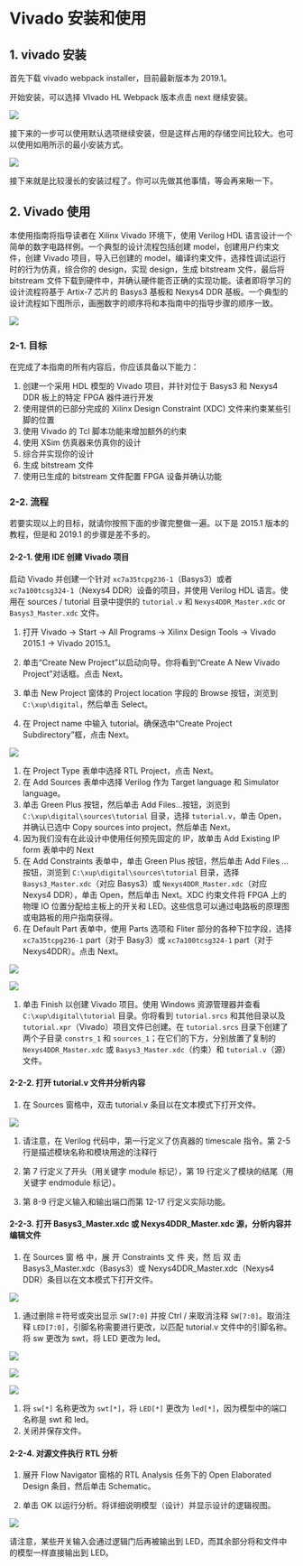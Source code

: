 # Vivado 安装和使用

## 1. vivado 安装

首先下载 vivado webpack installer，目前最新版本为 2019.1。

开始安装，可以选择 VIvado HL Webpack 版本点击 next 继续安装。

![](images/vivado/1563975870237.png)

接下来的一步可以使用默认选项继续安装，但是这样占用的存储空间比较大。也可以使用如用所示的最小安装方式。

![](images/vivado/1563976105757.png)

接下来就是比较漫长的安装过程了。你可以先做其他事情，等会再来瞅一下。

## 2. Vivado 使用

本使用指南将指导读者在 Xilinx Vivado 环境下，使用 Verilog HDL 语言设计一个简单的数字电路样例。一个典型的设计流程包括创建 model，创建用户约束文件，创建 Vivado 项目，导入已创建的 model，编译约束文件，选择性调试运行时的行为仿真，综合你的 design，实现 design，生成 bitstream 文件，最后将 bitstream 文件下载到硬件中，并确认硬件能否正确的实现功能。读者即将学习的设计流程将基于 Artix-7 芯片的 Basys3 基板和 Nexys4 DDR 基板。一个典型的设计流程如下图所示，画圈数字的顺序将和本指南中的指导步骤的顺序一致。

![](images/vivado/1563976287338.png)

### 2-1. 目标

在完成了本指南的所有内容后，你应该具备以下能力：

1. 创建一个采用 HDL 模型的 Vivado 项目，并针对位于 Basys3 和 Nexys4 DDR 板上的特定 FPGA 器件进行开发
2. 使用提供的已部分完成的 Xilinx Design Constraint (XDC) 文件来约束某些引脚的位置
3. 使用 Vivado 的 Tcl 脚本功能来增加额外的约束
4. 使用 XSim 仿真器来仿真你的设计
5. 综合并实现你的设计
6. 生成 bitstream 文件
7. 使用已生成的 bitstream 文件配置 FPGA 设备并确认功能

### 2-2. 流程

若要实现以上的目标，就请你按照下面的步骤完整做一遍。以下是 2015.1 版本的教程，但是和 2019.1 的步骤是差不多的。

#### 2-2-1. 使用 IDE 创建 Vivado 项目

启动 Vivado 并创建一个针对 `xc7a35tcpg236-1`（Basys3）或者 `xc7a100tcsg324-1`（Nexys4 DDR）设备的项目，并使用 Verilog HDL 语言。使用在 sources / tutorial 目录中提供的 `tutorial.v` 和 `Nexys4DDR_Master.xdc` or `Basys3_Master.xdc` 文件。

1. 打开 Vivado → Start → All Programs → Xilinx Design Tools → Vivado 2015.1 → Vivado 2015.1。

2. 单击“Create New Project”以启动向导。你将看到“Create A New Vivado Project”对话框。点击 Next。

3. 单击 New Project 窗体的 Project location 字段的 Browse 按钮，浏览到 `C:\xup\digital`，然后单击 Select。

4. 在 Project name 中输入 tutorial。确保选中“Create Project Subdirectory”框，点击 Next。

![](images/vivado/1563977087617.png)

1. 在 Project Type 表单中选择 RTL Project，点击 Next。
2. 在 Add Sources 表单中选择 Verilog 作为 Target language 和 Simulator language。
3. 单击 Green Plus 按钮，然后单击 Add Files...按钮，浏览到 `C:\xup\digital\sources\tutorial` 目录，选择 `tutorial.v`，单击 Open，并确认已选中 Copy sources into project，然后单击 Next。
4. 因为我们没有在此设计中使用任何预先固定的 IP，故单击 Add Existing IP form 表单中的 Next
5. 在 Add Constraints 表单中，单击 Green Plus 按钮，然后单击 Add Files ...按钮，浏览到 `C:\xup\digital\sources\tutorial` 目录，选择 `Basys3_Master.xdc`（对应 Basys3）或 `Nexys4DDR_Master.xdc`（对应 Nexys4 DDR），单击 Open，然后单击 Next。XDC 约束文件将 FPGA 上的物理 IO 位置分配给主板上的开关和 LED。这些信息可以通过电路板的原理图或电路板的用户指南获得。
6. 在 Default Part 表单中，使用 Parts 选项和 Fliter 部分的各种下拉字段，选择 `xc7a35tcpg236-1` part（对于 Basy3）或 `xc7a100tcsg324-1` part（对于 Nexys4DDR）。点击 Next。

![](images/vivado/1563977117169.png)

![](images/vivado/1563977129985.png)

1. 单击 Finish 以创建 Vivado 项目。使用 Windows 资源管理器并查看 `C:\xup\digital\tutorial` 目录。你将看到 `tutorial.srcs` 和其他目录以及 `tutorial.xpr`（Vivado）项目文件已创建。在 `tutorial.srcs` 目录下创建了两个子目录 `constrs_1` 和 `sources_1`；在它们的下方，分别放置了复制的 `Nexys4DDR_Master.xdc` 或 `Basys3_Master.xdc`（约束）和 `tutorial.v`（源）文件。

#### 2-2-2. 打开 tutorial.v 文件并分析内容

1. 在 Sources 窗格中，双击 tutorial.v 条目以在文本模式下打开文件。

![](images/vivado/1563977283279.png)

1. 请注意，在 Verilog 代码中，第一行定义了仿真器的 timescale 指令。第 2-5 行是描述模块名称和模块用途的注释行

2. 第 7 行定义了开头（用关键字 module 标记），第 19 行定义了模块的结尾（用关键字 endmodule 标记）。

3. 第 8-9 行定义输入和输出端口而第 12-17 行定义实际功能。

#### 2-2-3. 打开 Basys3_Master.xdc 或 Nexys4DDR_Master.xdc 源，分析内容并编辑文件

1. 在 Sources 窗 格 中，展 开 Constraints 文 件 夹，然 后 双 击 Basys3_Master.xdc（Basys3）或 Nexys4DDR_Master.xdc（Nexys4 DDR）条目以在文本模式下打开文件。

![](images/vivado/1563977387856.png)

1. 通过删除＃符号或突出显示 `SW[7:0]` 并按 Ctrl / 来取消注释 `SW[7:0]`。取消注释 `LED[7:0]`，引脚名称需要进行更改，以匹配 tutorial.v 文件中的引脚名称。将 sw 更改为 swt，将 LED 更改为 led。

![](images/vivado/1563977423656.png)

![](images/vivado/1563977433777.png)

![](images/vivado/1563977458759.png)

1. 将 `sw[*]` 名称更改为 `swt[*]`，将 `LED[*]` 更改为 `led[*]`，因为模型中的端口名称是 swt 和 led。
2. 关闭并保存文件。

#### 2-2-4. 对源文件执行 RTL 分析

1. 展开 Flow Navigator 窗格的 RTL Analysis 任务下的 Open Elaborated Design 条目，然后单击 Schematic。

2. 单击 OK 以运行分析。将详细说明模型（设计）并显示设计的逻辑视图。

![](images/vivado/1563977580563.png)

请注意，某些开关输入会通过逻辑门后再被输出到 LED，而其余部分将和文件中的模型一样直接输出到 LED。

